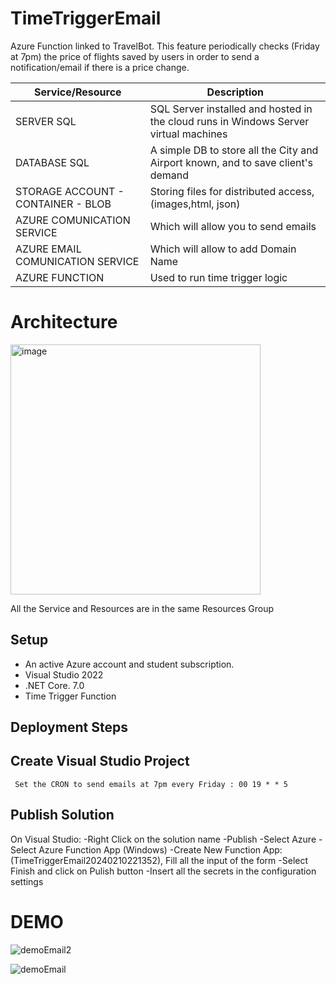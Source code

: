 # TimeTriggerEmail

Azure Function linked to TravelBot.
This feature periodically checks (Friday at 7pm) the price of flights saved by users in order to send a notification/email if there is a price change.

| Service/Resource | Description |
| ---------- | -------- | 
| SERVER SQL | SQL Server installed and hosted in the cloud runs in Windows Server virtual machines |
| DATABASE SQL | A simple DB to store all the City and Airport known, and to save client's demand  |
| STORAGE ACCOUNT - CONTAINER - BLOB | Storing files for distributed access, (images,html, json)  |
| AZURE COMUNICATION SERVICE | Which will allow you to send emails |
| AZURE EMAIL COMUNICATION SERVICE | Which will allow to add Domain Name |
| AZURE FUNCTION| Used to run time trigger logic |

# Architecture
<img width="400" alt="image" src="https://github.com/UniRoby/TravelBot/assets/107865801/6bcdb11e-e921-4b4c-9a10-99d83c5f2c19">



All the Service and Resources are in the same Resources Group

## Setup
- An active Azure account and student subscription. 
- Visual Studio 2022
-  .NET Core. 7.0
- Time Trigger Function

## Deployment Steps

 ## Create Visual Studio Project
     Set the CRON to send emails at 7pm every Friday : 00 19 * * 5
 ## Publish Solution
 On Visual Studio:
 -Right Click on the solution name
 -Publish
 -Select Azure
 -Select Azure Function App (Windows)
 -Create New Function App: (TimeTriggerEmail20240210221352), Fill all the input of the form
 -Select Finish and click on Pulish button
 -Insert all the secrets in the configuration settings


# DEMO
![demoEmail2](https://github.com/UniRoby/TravelBot/assets/107865801/97ccb878-9f54-40f0-b6bc-f282bfa13056)

![demoEmail](https://github.com/UniRoby/TravelBot/assets/107865801/80934ea0-7277-4b3a-a754-30ed74160999)
